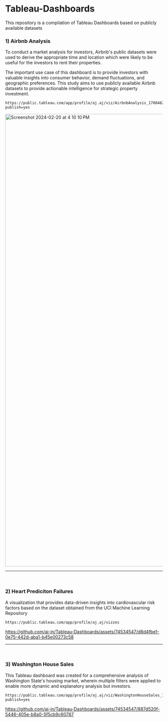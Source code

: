 # Tableau-Dashboards
This repository is a compilation of Tableau Dashboards based on publicly available datasets  



 <h3> 1) Airbnb Analysis </h3>

To conduct a market analysis for investors, Airbnb's public datasets were used to derive the appropriate time and location which were likely to be useful for the investors to rent their properties.

The important use case of this dashboard is to provide investors with valuable insights into consumer behavior, demand fluctuations, and geographic preferences. This study aims to use publicly available Airbnb datasets to provide actionable intelligence for strategic property investment.



```
https://public.tableau.com/app/profile/aj.aj/viz/AirbnbAnalysis_17084627250960/Dashboard1?publish=yes
```
<p>
<p>

<img width="1440" alt="Screenshot 2024-02-20 at 4 10 10 PM" src="https://github.com/aj-in/Tableau-Dashboards/assets/74534547/5f871059-146e-4def-907b-2e642ae9d020">

------------------------------------------

<br>


<h3> 2) Heart Prediciton Failures </h3>



A visualization that provides data-driven insights into cardiovascular risk factors based on the dataset obtained from the UCI Machine Learning Repository

```
https://public.tableau.com/app/profile/aj.aj/vizzes
```

<p>
<p>



https://github.com/aj-in/Tableau-Dashboards/assets/74534547/d8d4fbe1-0e75-442d-aba1-b45e00273c58



------------------------------------------

<br>

<h3> 3) Washington House Sales </h3>


This Tableau dashboard was created for a comprehensive analysis of Washington State's housing market, wherein multiple filters were applied to enable more dynamic and explanatory analysis but investors.


```
https://public.tableau.com/app/profile/aj.aj/viz/WashingtonHouseSales_17086345198960/KingCountyHouseSales?publish=yes
```
<p>
<p>


https://github.com/aj-in/Tableau-Dashboards/assets/74534547/887d520f-5446-405e-b8a0-5f5cb9c60787



 


